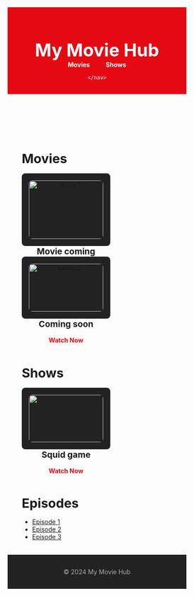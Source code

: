 <!DOCTYPE html>
<html lang="en">
<head>
  <meta charset="UTF-8">
  <meta name="viewport" content="width=device-width, initial-scale=1.0">
  <title>My Movie Hub</title>
  <style>
    /* Basic reset */
    * {
      margin: 0;
      padding: 0;
      box-sizing: border-box;
    }

    /* Body styling */
    body {
      font-family: Arial, sans-serif;
      background-color: #141414;
      color: white;
      line-height: 1.6;
    }

    /* Header styling */
    header {
      background-color: #e50914;
      color: white;
      padding: 1rem 2rem;
      text-align: center;
    }

    header h1 {
      font-size: 2.5rem;
    }

    header nav a {
      margin: 0 1rem;
      color: white;
      text-decoration: none;
      font-weight: bold;
    }

    header nav a:hover {
      text-decoration: underline;
    }

    /* Section styling */
    .section {
      padding: 2rem;
    }

    .section h2 {
      font-size: 1.8rem;
      margin-bottom: 1rem;
    }

    /* Grid layout for cards */
    .grid {
      display: flex;
      gap: 1.5rem;
      flex-wrap: wrap;
    }

    .card {
      background-color: #222;
      padding: 1rem;
      border-radius: 8px;
      text-align: center;
      width: 200px;
    }

    .card img {
      width: 100%;
      border-radius: 8px;
    }

    .card h3 {
      font-size: 1.2rem;
      margin: 1rem 0;
    }

    .card a {
      color: #e50914;
      text-decoration: none;
      font-weight: bold;
    }

    .card a:hover {
      text-decoration: underline;
    }

    /* Footer styling */
    footer {
      text-align: center;
      padding: 1rem 0;
      background-color: #222;
      color: #aaa;
    }
  </style>
</head>
<body>
  <header>
    <h1>My Movie Hub</h1>
    <nav>
      <a href="#movies">Movies</a>
      <a href="#shows">Shows</a>
  
    </nav>
  </header>
  <main>
    <section id="movies" class="section">
      <h2>Movies</h2>
      <div class="grid">
        <div class="card">
          <img src="https://via.placeholder.com/200x300" alt="Movie 1">
          <h3>Movie coming soon</h3>
          <p><a href="#">Watch Now</a></p>
        </div>
        <div class="card">
          <img src="https://via.placeholder.com/200x300" alt="Movie 2">
          <h3>Coming soon</h3>
          <p><a href="#">Watch Now</a></p>
        </div>
      </div>
    </section>
    <section id="shows" class="section">
      <h2>Shows</h2>
      <div class="grid">
        <div class="card">
          <img src="https://static.wikia.nocookie.net/shipping/images/1/14/Squid_Game_promotional_poster.jpg/revision/latest?cb=20211022040624)">
          <h3>Squid game</h3>
          <p><a href="#">Watch Now</a></p>
        </div>
      </div>
    </section>
    <section id="episodes" class="section">
      <h2>Episodes</h2>
      <ul>
        <li><a href="https://6wyav2r9i6j.premilkyway.com/hls2/01/07576/zatj4n16xpnm_,l,n,h,.urlset/master.m3u8?t=elkXkuPc20oXXumS5oc0AYJOusFcoqbsP3d1mVxqW-0&s=1735212295&e=129600&f=37883180&srv=js4BwLKgfmTMJmVh&i=0.0&sp=500&p1=js4BwLKgfmTMJmVh&p2=js4BwLKgfmTMJmVh&asn=27176">Episode 1</a></li>
        <li><a href="#">Episode 2</a></li>
        <li><a href="#">Episode 3</a></li>
      </ul>
    </section>
  </main>
  <footer>
    <p>&copy; 2024 My Movie Hub</p>
  </footer>
</body>
</html>
